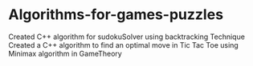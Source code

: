 # Algorithms-for-games-puzzles
Created C++ algorithm for sudokuSolver using backtracking Technique 
Created a C++ algorithm to find an optimal move in Tic Tac Toe using Minimax algorithm in GameTheory
